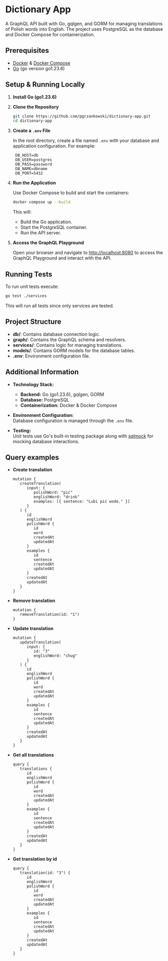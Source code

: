 # Dictionary App

A GraphQL API built with Go, gqlgen, and GORM for managing translations of Polish words into English. The project uses PostgreSQL as the database and Docker Compose for containerization.

## Prerequisites

- [Docker](https://www.docker.com/) & [Docker Compose](https://docs.docker.com/compose/)
- [Go](https://golang.org/) (go version go1.23.6)

## Setup & Running Locally

1. **Install Go (go1.23.6)**

2. **Clone the Repository**

   ```sh
   git clone https://github.com/pgrzankowski/dictionary-app.git
   cd dictionary-app
   ```

3. **Create a `.env` File**

   In the root directory, create a file named `.env` with your database and application configuration. For example:

   ```dotenv
    DB_HOST=db
    DB_USER=postgres
    DB_PASS=password
    DB_NAME=dbname
    DB_PORT=5432
   ```

4. **Run the Application**

   Use Docker Compose to build and start the containers:

   ```sh
   docker compose up --build
   ```

   This will:
   - Build the Go application.
   - Start the PostgreSQL container.
   - Run the API server.

5. **Access the GraphQL Playground**

   Open your browser and navigate to [http://localhost:8080](http://localhost:8080) to access the GraphQL Playground and interact with the API.

## Running Tests

To run unit tests execute:

```sh
go test ./services
```

This will run all tests since only services are tested.

## Project Structure

- **db/**: Contains database connection logic.
- **graph/**: Contains the GraphQL schema and resolvers.
- **services/**: Contains logic for managing translations.
- **models/**: Contains GORM models for the database tables.
- **.env**: Environment configuration file.

## Additional Information

- **Technology Stack:**
  - **Backend:** Go (go1.23.6), gqlgen, GORM
  - **Database:** PostgreSQL
  - **Containerization:** Docker & Docker Compose

- **Environment Configuration:**  
  Database configuration is managed through the `.env` file.

- **Testing:**  
  Unit tests use Go's built-in testing package along with [sqlmock](https://github.com/DATA-DOG/go-sqlmock) for mocking database interactions.

## Query examples

- **Create translation**
   ```
   mutation {
      createTranslation(
         input: {
            polishWord: "pić"
            englishWord: "drink"
            examples: [{ sentence: "Lubi pić wode." }]
         }
      ) {
         id
         englishWord
         polishWord {
            id
            word
            createdAt
            updatedAt
         }
         examples {
            id
            sentence
            createdAt
            updatedAt
         }
         createdAt
         updatedAt
      }
   }
   ```

- **Remove translation**
   ```
   mutation {
      removeTranslation(id: "1")
   }
   ```

- **Update translation**
   ```
   mutation {
      updateTranslation(
         input: {
            id: "3"
            englishWord: "chug"
         }
      ) {
         id
         englishWord
         polishWord {
            id
            word
            createdAt
            updatedAt
         }
         examples {
            id
            sentence
            createdAt
            updatedAt
         }
         createdAt
         updatedAt
      }
   }
   ```

- **Get all translations**
   ```
   query {
      translations {
         id
         englishWord
         polishWord {
            id
            word
            createdAt
            updatedAt
         }
         examples {
            id
            sentence
            createdAt
            updatedAt
         }
         createdAt
         updatedAt
      }
   }
   ```

- **Get translation by id**
   ```
   query {
      translation(id: "3") {
         id
         englishWord
         polishWord {
            id
            word
            createdAt
            updatedAt
         }
         examples {
            id
            sentence
            createdAt
            updatedAt
         }
         createdAt
         updatedAt
      }
   }
   ```